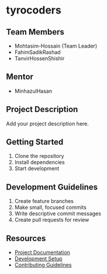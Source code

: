 # tyrocoders

## Team Members
- Mohtasim-Hossain (Team Leader)
- FahimSadikRashad
- TanvirHossenShishir

## Mentor
- MinhazulHasan

## Project Description
Add your project description here.

## Getting Started
1. Clone the repository
2. Install dependencies
3. Start development

## Development Guidelines
1. Create feature branches
2. Make small, focused commits
3. Write descriptive commit messages
4. Create pull requests for review

## Resources
- [Project Documentation](docs/)
- [Development Setup](docs/setup.md)
- [Contributing Guidelines](CONTRIBUTING.md)
